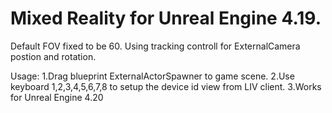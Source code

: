 # Mixed Reality for Unreal Engine 4.19.

Default FOV fixed to be 60.
Using tracking controll for ExternalCamera postion and rotation.

Usage:
1.Drag blueprint ExternalActorSpawner  to game scene.
2.Use keyboard 1,2,3,4,5,6,7,8 to setup the device id view from LIV client.
3.Works for Unreal Engine 4.20
